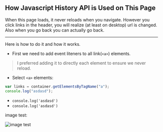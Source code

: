 ## How Javascript History API is Used on This Page

When this page loads, it never reloads when you navigate.
However you click links in the header, you will realize (at least on desktop) url is changed. Also when you go back you can actually go back.

---

Here is how to do it and how it works.

- First we need to add event liteners to all link(`<a>`) elements.

> I preferred adding it to directly each element to ensure we never reload.

- Select `<a>` elements:

```js
var links = container.getElementsByTagName("a");
console.log("asdasd");
```

- `console.log('asdasd')`
- `console.log('asdasd')`

image test:

![image test](https://i.ibb.co/nMfZL2c/me.png)

```

```
